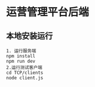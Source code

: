 # 运营管理平台后端

## 本地安装运行
```
1. 运行服务端
npm install
npm run dev
2.运行测试客户端
cd TCP/clients  
node client.js
```





